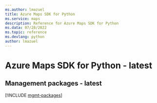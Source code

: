 ```yaml
---
ms.author: lmazuel
title: Azure Maps SDK for Python
ms.service: maps
description: Reference for Azure Maps SDK for Python
ms.data: 07/28/2022
ms.topic: reference
ms.devlang: python
author: lmazuel
---
```

# Azure Maps SDK for Python - latest

## Management packages - latest
[!INCLUDE [mgmt-packages](maps-mgmt-index.md)]